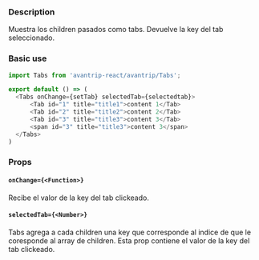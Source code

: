 ### Description
Muestra los children pasados como tabs. Devuelve la key
del tab seleccionado.

### Basic use

```javascript
import Tabs from 'avantrip-react/avantrip/Tabs';

export default () => (
  <Tabs onChange={setTab} selectedTab={selectedtab}>
      <Tab id="1" title="title1">content 1</Tab>
      <Tab id="2" title="title2">content 2</Tab>
      <Tab id="3" title="title3">content 3</Tab>
      <span id="3" title="title3">content 3</span>
  </Tabs>
)
```

### Props

#### `onChange={<Function>}`
Recibe el valor de la key del tab clickeado.

#### `selectedTab={<Number>}`
Tabs agrega a cada children una key que corresponde al indice
de que le coresponde al array de children. Esta prop contiene
el valor de la key del tab clickeado.
